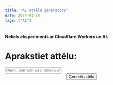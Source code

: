 ```yaml
---
title: "AI attēlu ģenerators"
date: 2024-01-28
tags: ["AI"]
---
```

#### Neliels eksperiments ar Cloudflare Workers un AI.
<!DOCTYPE html>
<html lang="en">
<head>
  <meta charset="UTF-8">
  <meta name="viewport" content="width=device-width, initial-scale=1.0">

</head>
<body>

  <h1>Aprakstiet attēlu:</h1>



  <input type="text" id="prompt" placeholder="Piem., Girl with an umbrella walking in the rain">

  <center><button onclick="generateImage()">Ģenerēt attēlu</button></center>
  <br>

  <!-- Add a loading tile -->
  <div id="loading" style="display: none;">
  <center>Attēla ģenerēšana var aizņemt līdz trīs minūtēm.</center>
  <center><img src="infinite-spinner.svg" alt="Loading Spinner"></center>
  </div>

  <center><div id="result">
    <!-- Image will be displayed here -->
  </div></center>


<script>
  async function generateImage() {
    const promptInput = document.getElementById('prompt').value;
    const resultDiv = document.getElementById('result');
    const loadingDiv = document.getElementById('loading');

    // Clear the error message
    resultDiv.innerHTML = '';

    // Show the loading tile
    loadingDiv.style.display = 'block';

    let loadingVisible = true;

    try {
      // Send user input to the worker
      const response = await fetch(`https://worker-quiet-glitter-4606.davis-vilcans.workers.dev/?input=${encodeURIComponent(promptInput)}`);

      const imageData = await response.blob();

      // Display the image
      const myImage = new Image();
      myImage.crossOrigin = "anonymous";
      myImage.src = URL.createObjectURL(imageData);

      // Hide the loading tile when the image is loaded
      myImage.onload = function() {
        loadingDiv.style.display = 'none';
        resultDiv.appendChild(myImage);
        loadingVisible = false;
      };
    } catch (error) {
      console.error('Error:', error.message);
      // Show a generic error message in the result div
      resultDiv.innerHTML = 'Oops, kaut kas nogāja greizi! Lūdzu mēģiniet vēlreiz.';
      // Hide the loading tile on error
      loadingDiv.style.display = 'none';
      loadingVisible = false;
    }

    // Set a timeout to hide loading screen and show error message after two minutes
    setTimeout(() => {
      if (loadingVisible && getComputedStyle(loadingDiv).display === 'block') {
        loadingDiv.style.display = 'none';
        resultDiv.innerHTML = 'Oops, something went wrong! The request took too long. Please try again.';
      }
    }, 1200000); // 120000 milliseconds = 2 minutes
  }
</script>

</body>
</html>
   
   

